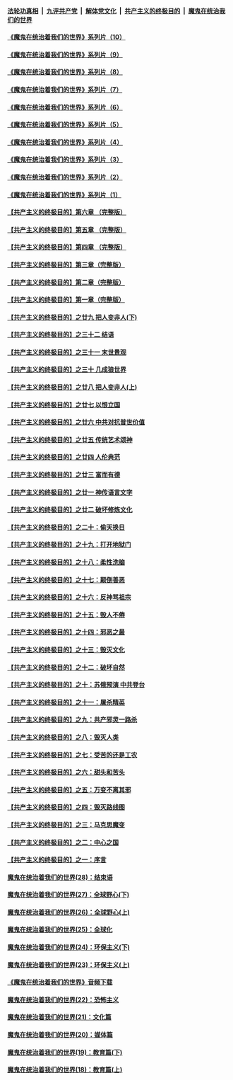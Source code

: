 

####  [法轮功真相](../../../../basic/blob/master/README.md?t=08011702) &nbsp;|&nbsp; [九评共产党](../../../../9ping.md/blob/master/README.md?t=08011702) &nbsp;|&nbsp; [解体党文化](../../../../jtdwh.md/blob/master/README.md?t=08011702)  &nbsp;|&nbsp; [共产主义的终极目的](../../../../gczydzjmd.md/blob/master/README.md?t=08011702) &nbsp;|&nbsp; [魔鬼在统治我们的世界](../../../../mgztzwmdsj.md/blob/master/README.md?t=08011702) 

#### [《魔鬼在统治着我们的世界》系列片（10）](../pages/nsc422/n12292670.md?t=08011702) 

#### [《魔鬼在统治着我们的世界》系列片（9）](../pages/nsc422/n12290859.md?t=08011702) 

#### [《魔鬼在统治着我们的世界》系列片（8）](../pages/nsc422/n12287445.md?t=08011702) 

#### [《魔鬼在统治着我们的世界》系列片（7）](../pages/nsc422/n12283425.md?t=08011702) 

#### [《魔鬼在统治着我们的世界》系列片（6）](../pages/nsc422/n12282314.md?t=08011702) 

#### [《魔鬼在统治着我们的世界》系列片（5）](../pages/nsc422/n12281419.md?t=08011702) 

#### [《魔鬼在统治着我们的世界》系列片（4）](../pages/nsc422/n12274024.md?t=08011702) 

#### [《魔鬼在统治着我们的世界》系列片（3）](../pages/nsc422/n12271322.md?t=08011702) 

#### [《魔鬼在统治着我们的世界》系列片（2）](../pages/nsc422/n12269049.md?t=08011702) 

#### [《魔鬼在统治着我们的世界》系列片（1）](../pages/nsc422/n12267575.md?t=08011702) 

#### [【共产主义的终极目的】第六章 （完整版）](../pages/nsc422/n11428913.md?t=08011702) 

#### [【共产主义的终极目的】第五章 （完整版）](../pages/nsc422/n11428912.md?t=08011702) 

#### [【共产主义的终极目的】第四章 （完整版）](../pages/nsc422/n11428907.md?t=08011702) 

#### [【共产主义的终极目的】第三章（完整版）](../pages/nsc422/n11428848.md?t=08011702) 

#### [【共产主义的终极目的】第二章（完整版）](../pages/nsc422/n11428831.md?t=08011702) 

#### [【共产主义的终极目的】第一章（完整版）](../pages/nsc422/n11417651.md?t=08011702) 

#### [【共产主义的终极目的】之廿九 把人变非人(下)](../pages/nsc422/n11344140.md?t=08011702) 

#### [【共产主义的终极目的】之三十二 结语](../pages/nsc422/n11360535.md?t=08011702) 

#### [【共产主义的终极目的】之三十一 末世景观](../pages/nsc422/n11351129.md?t=08011702) 

#### [【共产主义的终极目的】之三十 几成狼世界](../pages/nsc422/n11348280.md?t=08011702) 

#### [【共产主义的终极目的】之廿八 把人变非人(上)](../pages/nsc422/n11340492.md?t=08011702) 

#### [【共产主义的终极目的】之廿七 以恨立国](../pages/nsc422/n11336944.md?t=08011702) 

#### [【共产主义的终极目的】之廿六 中共对抗普世价值](../pages/nsc422/n11324785.md?t=08011702) 

#### [【共产主义的终极目的】之廿五 传统艺术颂神](../pages/nsc422/n11296396.md?t=08011702) 

#### [【共产主义的终极目的】之廿四 人伦典范](../pages/nsc422/n11296397.md?t=08011702) 

#### [【共产主义的终极目的】之廿三 富而有德](../pages/nsc422/n11283598.md?t=08011702) 

#### [【共产主义的终极目的】之廿一 神传语言文字](../pages/nsc422/n11263265.md?t=08011702) 

#### [【共产主义的终极目的】之廿二 破坏修炼文化](../pages/nsc422/n11245728.md?t=08011702) 

#### [【共产主义的终极目的】之二十：偷天换日](../pages/nsc422/n11238846.md?t=08011702) 

#### [【共产主义的终极目的】之十九：打开地狱门](../pages/nsc422/n11206376.md?t=08011702) 

#### [【共产主义的终极目的】之十八：柔性洗脑](../pages/nsc422/n11199994.md?t=08011702) 

#### [【共产主义的终极目的】之十七：颠倒善恶](../pages/nsc422/n11179782.md?t=08011702) 

#### [【共产主义的终极目的】之十六：反神骂祖宗](../pages/nsc422/n11166798.md?t=08011702) 

#### [【共产主义的终极目的】之十五：毁人不倦](../pages/nsc422/n11166792.md?t=08011702) 

#### [【共产主义的终极目的】之十四：邪恶之最](../pages/nsc422/n11150249.md?t=08011702) 

#### [【共产主义的终极目的】之十三：毁灭文化](../pages/nsc422/n11135227.md?t=08011702) 

#### [【共产主义的终极目的】之十二：破坏自然](../pages/nsc422/n11135214.md?t=08011702) 

#### [【共产主义的终极目的】之十：苏俄预演 中共登台](../pages/nsc422/n11118424.md?t=08011702) 

#### [【共产主义的终极目的】之十一：屠杀精英](../pages/nsc422/n11118442.md?t=08011702) 

#### [【共产主义的终极目的】之九：共产邪灵一路杀](../pages/nsc422/n11114139.md?t=08011702) 

#### [【共产主义的终极目的】之八：毁灭人类](../pages/nsc422/n11108503.md?t=08011702) 

#### [【共产主义的终极目的】之七：受苦的还是工农](../pages/nsc422/n11101809.md?t=08011702) 

#### [【共产主义的终极目的】之六：甜头和苦头](../pages/nsc422/n11096971.md?t=08011702) 

#### [【共产主义的终极目的】之五：万变不离其邪](../pages/nsc422/n11091285.md?t=08011702) 

#### [【共产主义的终极目的】之四：毁灭路线图](../pages/nsc422/n11086284.md?t=08011702) 

#### [【共产主义的终极目的】之三：马克思魔变](../pages/nsc422/n11061941.md?t=08011702) 

#### [【共产主义的终极目的】之二：中心之国](../pages/nsc422/n11047728.md?t=08011702) 

#### [【共产主义的终极目的】之一：序言](../pages/nsc422/n11086077.md?t=08011702) 

#### [魔鬼在统治着我们的世界(28)：结束语](../pages/nsc422/n10936246.md?t=08011702) 

#### [魔鬼在统治着我们的世界(27)：全球野心(下)](../pages/nsc422/n10928319.md?t=08011702) 

#### [魔鬼在统治着我们的世界(26)：全球野心(上)](../pages/nsc422/n10900318.md?t=08011702) 

#### [魔鬼在统治着我们的世界(25)：全球化](../pages/nsc422/n10788205.md?t=08011702) 

#### [魔鬼在统治着我们的世界(24)：环保主义(下)](../pages/nsc422/n10695307.md?t=08011702) 

#### [魔鬼在统治着我们的世界(23)：环保主义(上)](../pages/nsc422/n10688613.md?t=08011702) 

#### [《魔鬼在统治着我们的世界》音频下载](../pages/nsc422/n10635553.md?t=08011702) 

#### [魔鬼在统治着我们的世界(22)：恐怖主义](../pages/nsc422/n10614727.md?t=08011702) 

#### [魔鬼在统治着我们的世界(21)：文化篇](../pages/nsc422/n10597706.md?t=08011702) 

#### [魔鬼在统治着我们的世界(20)：媒体篇](../pages/nsc422/n10586579.md?t=08011702) 

#### [魔鬼在统治着我们的世界(19)：教育篇(下)](../pages/nsc422/n10564808.md?t=08011702) 

#### [魔鬼在统治着我们的世界(18)：教育篇(上)](../pages/nsc422/n10526970.md?t=08011702) 

